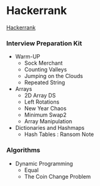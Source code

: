 # Hackerrank
[Hackerrank](https://www.hackerrank.com/)   

### Interview Preparation Kit
- Warm-UP
    - Sock Merchant
    - Counting Valleys
    - Jumping on the Clouds
    - Repeated String  
- Arrays
    - 2D Array DS 
    - Left Rotations  
    - New Year Chaos
    - Minimum Swap2
    - Array Manipulation
- Dictionaries and Hashmaps
    - Hash Tables : Ransom Note

### Algorithms
- Dynamic Programming
    - Equal
    - The Coin Change Problem



